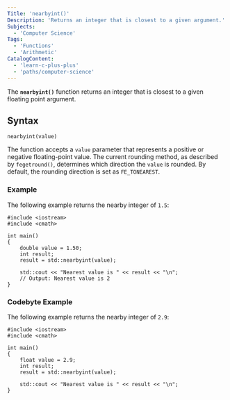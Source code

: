 ```yaml
---
Title: 'nearbyint()'
Description: 'Returns an integer that is closest to a given argument.'
Subjects:
  - 'Computer Science'
Tags:
  - 'Functions'
  - 'Arithmetic'
CatalogContent:
  - 'learn-c-plus-plus'
  - 'paths/computer-science'
---
```


The **`nearbyint()`** function returns an integer that is closest to a given floating point argument.

## Syntax

```pseudo
nearbyint(value)
```
The function accepts a `value` parameter that represents a positive or negative floating-point value. The current rounding method, as described by `fegetround()`, determines which direction the `value` is rounded. By default, the rounding direction is set as `FE_TONEAREST`.

### Example

The following example returns the nearby integer of `1.5`:

```codebyte/cpp
#include <iostream>
#include <cmath>

int main()
{
    double value = 1.50;
    int result;
    result = std::nearbyint(value);

    std::cout << "Nearest value is " << result << "\n";
    // Output: Nearest value is 2
}
```

### Codebyte Example

The following example returns the nearby integer of `2.9`:

```codebyte/cpp
#include <iostream>
#include <cmath>

int main()
{
    float value = 2.9;
    int result;
    result = std::nearbyint(value);

    std::cout << "Nearest value is " << result << "\n";
}
```
